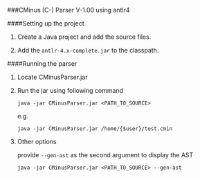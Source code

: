###CMinus (C-) Parser V-1.00 using antlr4

####Setting up the project
1. Create a Java project and add the source files.

2. Add the `antlr-4.x-complete.jar` to the classpath.

####Running the parser

1. Locate CMinusParser.jar

2. Run the jar using following command
    ```shell
    java -jar CMinusParser.jar <PATH_TO_SOURCE>
    ```
    e.g.  
    ```shell
    java -jar CMinusParser.jar /home/{$user}/test.cmin
    ```

3. Other options
    
    provide `--gen-ast` as the second argument to display the AST
    ```shell	
    java -jar CMinusParser.jar <PATH_TO_SOURCE> --gen-ast
    ```
